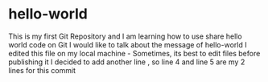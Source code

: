# hello-world
This is my first Git Repository and I am learning how to use share hello world code on Git
I would like to talk about the message of hello-world
I edited this file on my local machine - Sometimes, its best to edit files before publishing it
I decided to add another line , so line 4 and line 5 are my 2 lines for this commit
